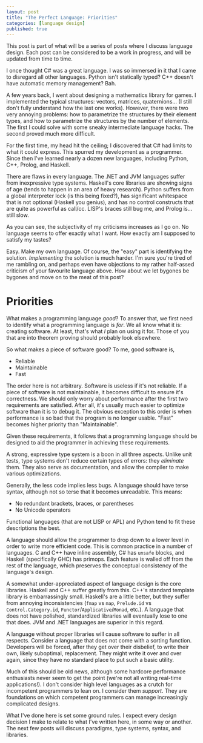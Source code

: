 ```yaml
---
layout: post
title: "The Perfect Language: Priorities"
categories: [language design]
published: true
---
```


This post is part of what will be a series of posts where I discuss language
design. Each post can be considered to be a work in progress, and will be
updated from time to time.

I once thought C# was a great language. I was so immersed in it that I came to
disregard all other languages. Python isn't statically typed? C++ doesn't have
automatic memory management? Bah.

A few years back, I went about designing a mathematics library for games. I
implemented the typical structures: vectors, matrices, quaternions... (I still
don't fully understand how the last one works). However, there were two very
annoying problems: how to parametrize the structures by their element types, and
how to parametrize the structures by the number of elements. The first I could
solve with some sneaky intermediate language hacks. The second proved much more
difficult.

For the first time, my head hit the ceiling; I discovered that C# had limits to
what it could express. This spurred my development as a programmer. Since then
I've learned nearly a dozen new languages, including Python, C++, Prolog, and
Haskell.

There are flaws in every language. The .NET and JVM languages suffer from
inexpressive type systems. Haskell's core libraries are showing signs of age
(tends to happen in an area of heavy research). Python suffers from a global
interpreter lock (is this being fixed?), has significant whitespace that is not
optional (Haskell you genius), and has no control constructs that are quite as
powerful as call/cc. LISP's braces still bug me, and Prolog is... still slow.

As you can see, the subjectivity of my criticisms increases as I go on. No
language seems to offer exactly what I want. How exactly am I supposed to
satisfy my tastes?

Easy. Make my own language. Of course, the "easy" part is identifying the
solution. _Implementing_ the solution is much harder. I'm sure you're tired of
me rambling on, and perhaps even have objections to my rather half-assed
criticism of your favourite language above. How about we let bygones be bygones
and move on to the meat of this post?

Priorities
==========

What makes a programming language _good_? To answer that, we first need to
identify what a programming language is _for_. We all know what it is:
creating software. At least, that's what _I_ plan on using it for. Those of you
that are into theorem proving should probably look elsewhere.

So what makes a piece of software good? To me, good software is,

* Reliable
* Maintainable
* Fast

The order here is not arbitrary. Software is useless if it's not reliable. If
a piece of software is not maintainable, it becomes difficult to ensure it's
correctness. We should only worry about performance after the first two
requirements are satisfied. After all, it's usually much easier to optimize
software than it is to debug it. The obvious exception to this order is when
performance is so bad that the program is no longer usable. "Fast" becomes
higher priority than "Maintainable".

Given these requirements, it follows that a programming language should be
designed to aid the programmer in achieving these requirements.

A strong, expressive type system is a boon in all three aspects. Unlike unit
tests, type systems don't reduce certain types of errors: they _eliminate_ them.
They also serve as documentation, and allow the compiler to make various
optimizations.

Generally, the less code implies less bugs. A language should have terse syntax,
although not so terse that it becomes unreadable. This means:

* No redundant brackets, braces, or parentheses
* No Unicode operators

Functional languages (that are not LISP or APL) and Python tend to fit these
descriptions the best.

A language should allow the programmer to drop down to a lower level in order to
write more efficient code. This is common practice in a number of languages.
C and C++ have inline assembly, C# has `unsafe` blocks, and Haskell
(specifically GHC) has primops. Each feature is walled off from the rest of the
language, which preserves the conceptual consistency of the language's design.

A somewhat under-appreciated aspect of language design is the core libraries.
Haskell and C++ suffer greatly from this. C++'s standard template library is
embarrassingly small. Haskell's are a little better, but they suffer from
annoying inconsistencies (`fmap` vs `map`, `Prelude.id` vs
`Control.Category.id`, `Functor`/`Applicative`/`Monad`, etc.). A language that
does not have polished, standardized libraries will eventually lose to one that
does. JVM and .NET languages are superior in this regard.

A language without proper libraries will cause software to suffer in all
respects. Consider a language that does not come with a sorting function.
Developers will be forced, after they get over their disbelief, to write their
own, likely suboptimal, replacement. They might write it over and over again,
since they have no standard place to put such a basic utility.

Much of this should be old news, although some hardcore performance enthusiasts
never seem to get the point (we're not all writing real-time applications!). I
don't consider high level languages as a crutch for incompetent programmers to
lean on. I consider them _support_. They are foundations on which competent
programmers can manage increasingly complicated designs.

What I've done here is set some ground rules. I expect every design decision I
make to relate to what I've written here, in some way or another. The next
few posts will discuss paradigms, type systems, syntax, and libraries.
